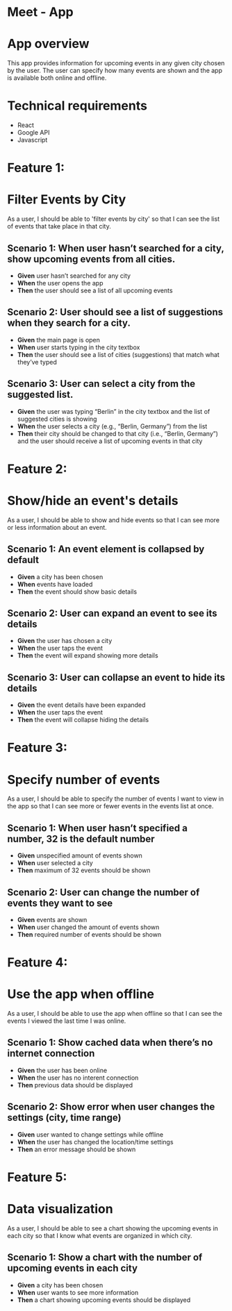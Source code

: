 # Meet - App

# App overview

This app provides information for upcoming events in any given city chosen by the user. The user can specify how many events are shown and the app is available both online and offline.

# Technical requirements

- React
- Google API
- Javascript

# Feature 1:

# Filter Events by City

As a user, I should be able to 'filter events by city' so that I can see the list of events that take place in that city.

## Scenario 1: When user hasn’t searched for a city, show upcoming events from all cities.

- **Given** user hasn’t searched for any city
- **When** the user opens the app
- **Then** the user should see a list of all upcoming events

## Scenario 2: User should see a list of suggestions when they search for a city.

- **Given** the main page is open
- **When** user starts typing in the city textbox
- **Then** the user should see a list of cities (suggestions) that match what they’ve typed

## Scenario 3: User can select a city from the suggested list.

- **Given** the user was typing “Berlin” in the city textbox and the list of suggested cities is showing
- **When** the user selects a city (e.g., “Berlin, Germany”) from the list
- **Then** their city should be changed to that city (i.e., “Berlin, Germany”) and the user should receive a list of upcoming events in that city

# Feature 2:

# Show/hide an event's details

As a user, I should be able to show and hide events so that I can see more or less information about an event.

## Scenario 1: An event element is collapsed by default

- **Given** a city has been chosen
- **When** events have loaded
- **Then** the event should show basic details

## Scenario 2: User can expand an event to see its details

- **Given** the user has chosen a city
- **When** the user taps the event
- **Then** the event will expand showing more details

## Scenario 3: User can collapse an event to hide its details

- **Given** the event details have been expanded
- **When** the user taps the event
- **Then** the event will collapse hiding the details

# Feature 3:

# Specify number of events

As a user, I should be able to specify the number of events I want to view in the app so that I can see more or fewer events in the events list at once.

## Scenario 1: When user hasn’t specified a number, 32 is the default number

- **Given** unspecified amount of events shown
- **When** user selected a city
- **Then** maximum of 32 events should be shown

## Scenario 2: User can change the number of events they want to see

- **Given** events are shown
- **When** user changed the amount of events shown
- **Then** required number of events should be shown

# Feature 4:

# Use the app when offline

As a user, I should be able to use the app when offline so that I can see the events I viewed the last time I was online.

## Scenario 1: Show cached data when there’s no internet connection

- **Given** the user has been online
- **When** the user has no interent connection
- **Then** previous data should be displayed

## Scenario 2: Show error when user changes the settings (city, time range)

- **Given** user wanted to change settings while offline
- **When** the user has changed the location/time settings
- **Then** an error message should be shown

# Feature 5:

# Data visualization

As a user, I should be able to see a chart showing the upcoming events in each city so that I know what events are organized in which city.

## Scenario 1: Show a chart with the number of upcoming events in each city

- **Given** a city has been chosen
- **When** user wants to see more information
- **Then** a chart showing upcoming events should be displayed
